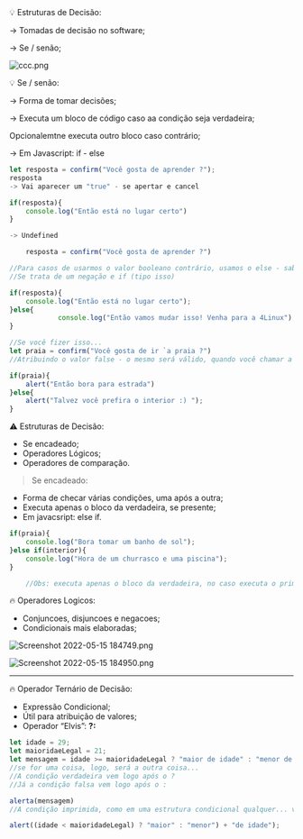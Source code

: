 <aside>
💡 Estruturas de Decisão:

</aside>

→ Tomadas de decisão no software;

→ Se / senão; 

![ccc.png](https://s3-us-west-2.amazonaws.com/secure.notion-static.com/8f749095-1413-4f3e-8e7b-27b22822ea69/ccc.png)

<aside>
💡 Se / senão:

</aside>

→ Forma de tomar decisões;

→ Executa um bloco de código caso aa condição seja verdadeira; 

Opcionalemtne executa outro bloco caso contrário; 

→ Em Javascript: if - else 

```jsx
let resposta = confirm("Você gosta de aprender ?");
resposta 
-> Vai aparecer um "true" - se apertar e cancel 

if(resposta){
	console.log("Então está no lugar certo") 
}

-> Undefined

	resposta = confirm("Você gosta de aprender ?")

//Para casos de usarmos o valor booleano contrário, usamos o else - sabendo que o else
//Se trata de um negação e if (tipo isso) 

if(resposta){
	console.log("Então está no lugar certo");
}else{ 
			console.log("Então vamos mudar isso! Venha para a 4Linux");
}

//Se você fizer isso...
let praia = confirm("Você gosta de ir `a praia ?") 
//Atribuindo o valor false - o mesmo será válido, quando você chamar a estrutura condicional 

if(praia){ 
	alert("Então bora para estrada") 
}else{
	alert("Talvez você prefira o interior :) "); 
}

```

<aside>
⚠️ Estruturas de Decisão:

</aside>

- Se encadeado;
- Operadores Lógicos;
- Operadores de comparação.

> Se encadeado:
> 
- Forma de checar várias condições, uma após a outra;
- Executa apenas o bloco da verdadeira, se presente;
- Em javacsript: else if.

```jsx
if(praia){ 
	console.log("Bora tomar um banho de sol");
}else if(interior){ 
	console.log("Hora de um churrasco e uma piscina"); 
} 

	//Obs: executa apenas o bloco da verdadeira, no caso executa o primeiro bloco verdadeiro  

```

<aside>
🔥 Operadores Logicos:

</aside>

- Conjuncoes, disjuncoes e negacoes;
- Condicionais mais elaboradas;

![Screenshot 2022-05-15 184749.png](https://s3-us-west-2.amazonaws.com/secure.notion-static.com/00ed2515-d4dd-40aa-b9b8-919362574bb4/Screenshot_2022-05-15_184749.png)

![Screenshot 2022-05-15 184950.png](https://s3-us-west-2.amazonaws.com/secure.notion-static.com/6797478d-d7e8-4f2f-a8a5-688ee3cd2ae1/Screenshot_2022-05-15_184950.png)

---

<aside>
🔥 Operador Ternário de Decisão:

</aside>

- Expressão Condicional;
- Útil para atribuição de valores;
- Operador “Elvis”: **?:**

```jsx
let idade = 29; 
let maioridaeLegal = 21; 
let mensagem = idade >= maioridadeLegal ? "maior de idade" : "menor de idade"; 
//se for uma coisa, logo, será a outra coisa... 
//A condição verdadeira vem logo após o ? 
//Já a condição falsa vem logo após o : 

alerta(mensagem) 
//A condição imprimida, como em uma estrutura condicional qualquer... vai ser a verdadeira.

```

```jsx
alert((idade < maioridadeLegal) ? "maior" : "menor") + "de idade"); 
```
